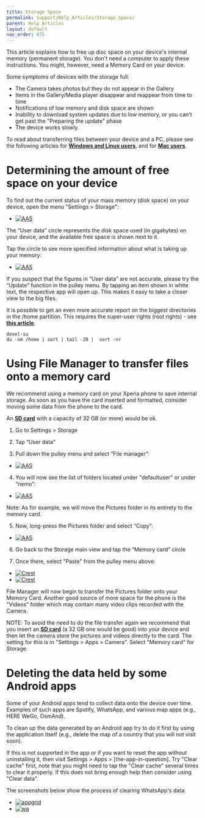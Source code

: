 ```yaml
---
title: Storage Space
permalink: Support/Help_Articles/Storage_Space/
parent: Help Articles
layout: default
nav_order: 875
---
```


This article explains how to free up disc space on your device's internal memory (permanent storage). You don't need a computer to apply these instructions. You might, however, need a Memory Card on your device.

Some symptoms of devices with the storage full:

* The Camera takes photos but they do not appear in the Gallery
* Items in the Gallery/Media player disappear and reappear from time to time
* Notifications of low memory and disk space are shown
* Inability to download system updates due to low memory, or you can't get past the "Preparing the update" phase
* The device works slowly.

To read about transferring files between your device and a PC, please see the following articles for [**Windows and Linux users**](/Support/Help_Articles/Moving_Files_Between_PC_and_Sailfish_Device/), and for [**Mac users**](https://jolla.zendesk.com/hc/en-us/articles/201440867).

# Determining the amount of free space on your device
To find out the current status of your mass memory (disk space) on your device, open the menu "Settings > Storage":

<div class="flex-images" markdown="1">

* <a href="storage.png" class="narrow-image"><img src="storage.png" alt="AAS"></a>
  <span class="md_figcaption">
  </span>
</div>

The “User data” circle represents the disk space used (in gigabytes) on your device, and the available free space is shown next to it.

Tap the circle to see more specified information about what is taking up your memory:

<div class="flex-images" markdown="1">

* <a href="userdata.png" class="narrow-image"><img src="userdata.png" alt="AAS"></a>
  <span class="md_figcaption">
  </span>
</div>

If you suspect that the figures in “User data” are not accurate, please try the “Update” function in the pulley menu.
By tapping an item shown in white text, the respective app will open up. This makes it easy to take a closer view to the big files.

It is possible to get an even more accurate report on the biggest directories in the /home partition. This requires the super-user rights (root rights) - see [**this article**](/Support/Help_Articles/Enabling_Developer_Mode/).

```
devel-su
du -xm /home | sort | tail -20 |  sort -nr
```

# Using File Manager to transfer files onto a memory card
We recommend using a memory card on your Xperia phone to save internal storage. As soon as you have the card inserted and formatted, consider moving some data from the phone to the card.

An [**SD card**](/Support/Help_Articles/SD_Card_Format_and_Encryption/) with a capacity of 32 GB (or more) would be ok.

1) Go to Settings > Storage

2) Tap “User data”

3) Pull down the pulley menu and select “File manager”:

<div class="flex-images" markdown="1">

* <a href="pullmenu.png" class="narrow-image"><img src="pullmenu.png" alt="AAS"></a>
  <span class="md_figcaption">
  </span>
</div>

4) You will now see the list of folders located under "defaultuser" or under “nemo”:

<div class="flex-images" markdown="1">

* <a href="defaultuser.png" class="narrow-image"><img src="defaultuser.png" alt="AAS"></a>
  <span class="md_figcaption">
  </span>
</div>

Note: As for example, we will move the Pictures folder in its entirety to the memory card.

5) Now, long-press the Pictures folder and select “Copy”:

<div class="flex-images" markdown="1">

* <a href="cropped.png" class="narrow-image"><img src="cropped.png" alt="AAS"></a>
  <span class="md_figcaption">
  </span>
</div>

6) Go back to the Storage main view and tap the “Memory card” circle

7) Once there, select "Paste" from the pulley menu above:

<div class="flex-images" markdown="1">

* <a href="paste.png"><img src="paste.png" alt="Crest"></a>
  <span class="md_figcaption">
  </span>
* <a href="memorycard.png"><img src="memorycard.png" alt="Crest"></a>
  <span class="md_figcaption">
  </span>
</div>

File Manager will now begin to transfer the Pictures folder onto your Memory Card. Another good source of more space for the phone is the "Videos" folder which may contain many video clips recorded with the Camera.

NOTE: To avoid the need to do the file transfer again we recommend that you insert an [**SD card**](/Support/Help_Articles/SD_Card_Format_and_Encryption/) (a 32 GB one would be good) into your device and then let the camera store the pictures and videos directly to the card. The setting for this is in "Settings > Apps > Camera". Select "Memory card" for Storage.

# Deleting the data held by some Android apps
Some of your Android apps tend to collect data onto the device over time. Examples of such apps are Spotify, WhatsApp, and various map apps (e.g., HERE WeGo, OsmAnd).

To clean up the data generated by an Android app try to do it first by using the application itself (e.g., delete the map of a country that you will not visit soon).

If this is not supported in the app or if you want to reset the app without uninstalling it, then visit Settings > Apps > [the-app-in-question].
Try "Clear cache" first, note that you might need to tap the "Clear cache" several times to clear it properly.
If this does not bring enough help then consider using "Clear data".

The screenshots below show the process of clearing WhatsApp's data:

<div class="flex-images" markdown="1">

* <a href="appgrid.png"><img src="appgrid.png" alt="appgrid"></a>
  <span class="md_figcaption">
  </span>
* <a href="wa.png"><img src="wa.png" alt="wa"></a>
  <span class="md_figcaption">
  </span>
</div>

